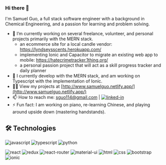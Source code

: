 ### Hi there 👋

<!--
**sguo114/sguo114** is a ✨ _special_ ✨ repository because its `README.md` (this file) appears on your GitHub profile.

Here are some ideas to get you started:
-->

I'm Samuel Guo, a full stack software engineer with a background in Chemical Engineering, and a passion for learning and problem solving. 
- 🔭 I’m currently working on several freelance, volunteer, and personal projects primarily with the MERN stack.  
  - an ecommerce site for a local candle vendor: https://lyndseysscents.herokuapp.com/
  - implementing Ionic and Capacitor to migrate an existing web app to mobile: https://hatecrimetracker.1thing.org/
  - a personal passion project that will act as a skill progress tracker and daily planner
- 🌱 I currently develop with the MERN stack, and am working on Typescript with the implementation of Ionic. 
- 👨‍💻 View my projects at [http://www.samuelguo.netlify.app/](http://www.samuelguo.netlify.app/)
- 📫 How to reach me: sguo114@gmail.com | [![linked-in](https://img.shields.io/badge/Linked_In-0077B5?style=for-the-badge&logo=LinkedIn&logoColor=white)](https://www.linkedin.com/in/samuel-guo-b923a5b5/)
- ⚡ Fun fact: I am working on piano, re-learning Chinese, and playing around upside down (mastering handstands).


## 🛠️ Technologies

![javascript](https://img.shields.io/badge/JavaScript-323330?style=for-the-badge&logo=javascript&logoColor=F7DF1E)
![typescript](https://img.shields.io/badge/TypeScript-3178C6?style=for-the-badge&logo=typescript&logoColor=white)
![python](https://img.shields.io/badge/Python-3776AB?style=for-the-badge&logo=python&logoColor=white)

![react](https://img.shields.io/badge/React-20232A?style=for-the-badge&logo=react&logoColor=61DAFB)
![redux](https://img.shields.io/badge/Redux-593D88?style=for-the-badge&logo=redux&logoColor=white)
![react-router](https://img.shields.io/badge/React_Router-CA4245?style=for-the-badge&logo=react-router&logoColor=white)
![material-ui](https://img.shields.io/badge/Material_UI-0081CB?style=for-the-badge&logo=mui&logoColor=white)
![html](https://img.shields.io/badge/HTML5-E34F26?style=for-the-badge&logo=html5&logoColor=white)
![css](https://img.shields.io/badge/CSS3-1572B6?style=for-the-badge&logo=css3&logoColor=white)
![bootstrap](https://img.shields.io/badge/Bootstrap-563D7C?style=for-the-badge&logo=bootstrap&logoColor=white)
![ionic](https://img.shields.io/badge/Ionic-3880FF?style=for-the-badge&logo=ionic&logoColor=white)
